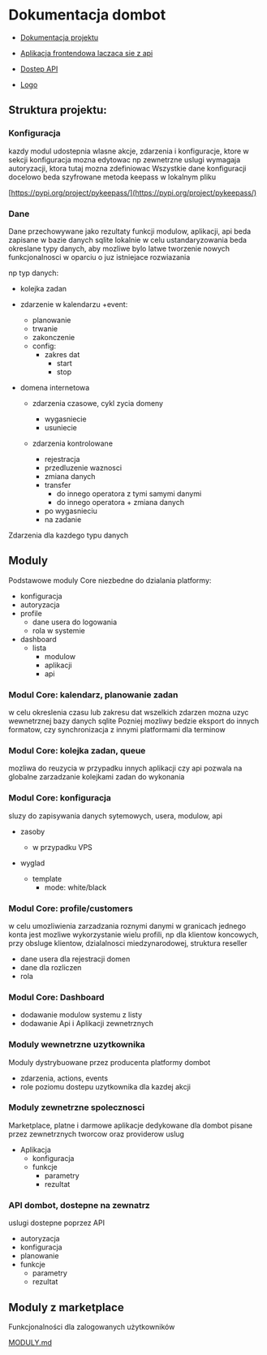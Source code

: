 # Dokumentacja dombot

+ [Dokumentacja projektu](https://docs.dombot.pl/)

+ [Aplikacja frontendowa laczaca sie z api](https://app.dombot.pl/)

+ [Dostep API](https://api.dombot.pl/)

+ [Logo](https://logo.dombot.pl/)


## Struktura projektu:

### Konfiguracja
kazdy modul udostepnia wlasne akcje, zdarzenia i konfiguracje,
ktore w sekcji konfiguracja mozna edytowac
np zewnetrzne uslugi wymagaja autoryzacji, ktora tutaj mozna zdefiniowac
Wszystkie dane konfiguracji docelowo beda szyfrowane metoda keepass w lokalnym pliku

[https://pypi.org/project/pykeepass/](https://pypi.org/project/pykeepass/)

### Dane 
Dane przechowywane jako rezultaty funkcji modulow, aplikacji, api beda zapisane w bazie danych sqlite lokalnie
w celu ustandaryzowania beda okreslane typy danych, aby mozliwe bylo latwe tworzenie nowych funkcjonalnosci w oparciu
o juz istniejace rozwiazania

np typ danych:
  + kolejka zadan
  + zdarzenie w kalendarzu
    +event:
      + planowanie
      + trwanie
      + zakonczenie
    + config:
      + zakres dat
        + start
        + stop

  + domena internetowa
  
    + zdarzenia czasowe, cykl zycia domeny
      + wygasniecie
      + usuniecie
      
    + zdarzenia kontrolowane
      + rejestracja
      + przedluzenie waznosci
      + zmiana danych
      + transfer 
        + do innego operatora z tymi samymi danymi
        + do innego operatora + zmiana danych
      + po wygasnieciu
      + na zadanie
  
Zdarzenia dla kazdego typu danych

## Moduly
Podstawowe moduly Core niezbedne do dzialania platformy:

  + konfiguracja
  + autoryzacja
  + profile
    + dane usera do logowania
    + rola w systemie
  + dashboard
    + lista 
      + modulow
      + aplikacji
      + api
     
### Modul Core: kalendarz, planowanie zadan
w celu okreslenia czasu lub zakresu dat wszelkich zdarzen mozna uzyc wewnetrznej bazy danych sqlite
Pozniej mozliwy bedzie eksport do innych formatow, czy synchronizacja z innymi platformami dla terminow

### Modul Core: kolejka zadan, queue
mozliwa do reuzycia w przypadku innych aplikacji czy api
pozwala na globalne zarzadzanie kolejkami zadan do wykonania

### Modul Core: konfiguracja
sluzy do zapisywania danych sytemowych, usera, modulow, api
+ zasoby
  + w przypadku VPS
  
+ wyglad 
  + template
    + mode: white/black

### Modul Core: profile/customers
w celu umozliwienia zarzadzania roznymi danymi w granicach jednego konta
jest mozliwe wykorzystanie wielu profili, np dla klientow koncowych, przy obsluge klientow, dzialalnosci miedzynarodowej,
struktura reseller
+ dane usera dla rejestracji domen
+ dane dla rozliczen 
+ rola

### Modul Core: Dashboard
+ dodawanie modulow systemu z listy
+ dodawanie Api i Aplikacji zewnetrznych

### Moduly wewnetrzne uzytkownika
Moduly dystrybuowane przez producenta platformy dombot

+ zdarzenia, actions, events
+ role poziomu dostepu uzytkownika dla kazdej akcji
  
### Moduly zewnetrzne spolecznosci
Marketplace, platne i darmowe aplikacje dedykowane dla dombot pisane przez zewnetrznych tworcow oraz providerow uslug

  + Aplikacja
    + konfiguracja
    + funkcje
      + parametry
      + rezultat
      
### API dombot, dostepne na zewnatrz      
uslugi dostepne poprzez API

  + autoryzacja
  + konfiguracja
  + planowanie
  + funkcje
    + parametry
    + rezultat


## Moduly z marketplace
Funkcjonalności dla zalogowanych użytkowników

[MODULY.md](MODULY.md)
